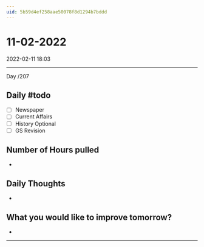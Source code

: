 ```yaml
---
uid: 5b59d4ef258aae50078f8d1294b7bddd
---
```


# 11-02-2022
2022-02-11 18:03

---

Day /207

## Daily #todo 

- [ ] Newspaper
- [ ] Current Affairs
- [ ] History Optional
- [ ] GS Revision 

## Number of Hours pulled 
- 

## Daily Thoughts
- 


## What you would like to improve tomorrow?
- 



--- 

